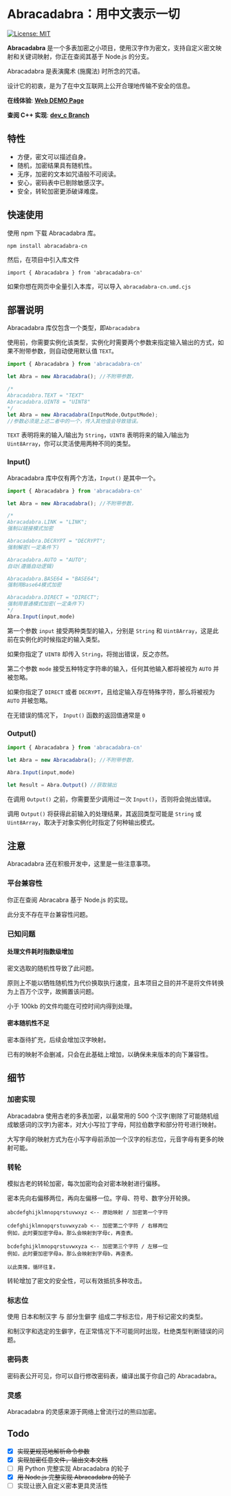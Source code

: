 # Abracadabra：用中文表示一切

[![License: MIT](https://img.shields.io/badge/License-MIT-yellow.svg)](https://opensource.org/licenses/MIT)

**Abracadabra** 是一个多表加密之小项目，使用汉字作为密文，支持自定义密文映射和关键词映射，你正在查阅其基于 Node.js 的分支。

Abracadabra 是表演魔术 (施魔法) 时所念的咒语。

设计它的初衷，是为了在中文互联网上公开合理地传输不安全的信息。

**在线体验**: [**Web DEMO Page**](https://sheepchef.github.io/Abracadabra/)

**查阅 C++ 实现**: [**dev_c Branch**](https://github.com/SheepChef/Abracadabra/tree/dev_c)

## 特性

- 方便，密文可以描述自身。
- 随机，加密结果具有随机性。
- 无序，加密的文本如咒语般不可阅读。
- 安心，密码表中已剔除敏感汉字。
- 安全，转轮加密更添破译难度。

## 快速使用

使用 npm 下载 Abracadabra 库。

```
npm install abracadabra-cn
```

然后，在项目中引入库文件

```
import { Abracadabra } from 'abracadabra-cn'
```

如果你想在网页中全量引入本库，可以导入 `abracadabra-cn.umd.cjs`

## 部署说明

Abracadabra 库仅包含一个类型，即`Abracadabra`

使用前，你需要实例化该类型，实例化时需要两个参数来指定输入输出的方式，如果不附带参数，则自动使用默认值 `TEXT`。

```Javascript
import { Abracadabra } from 'abracadabra-cn'

let Abra = new Abracadabra(); //不附带参数，

/*
Abracadabra.TEXT = "TEXT"
Abracadabra.UINT8 = "UINT8"
*/
let Abra = new Abracadabra(InputMode,OutputMode);
//参数必须是上述二者中的一个，传入其他值会导致错误。
```

`TEXT` 表明将来的输入/输出为 `String`，`UINT8` 表明将来的输入/输出为 `Uint8Array`，你可以灵活使用两种不同的类型。

### Input()

Abracadabra 库中仅有两个方法，`Input()` 是其中一个。

```Javascript
import { Abracadabra } from 'abracadabra-cn'

let Abra = new Abracadabra(); //不附带参数，

/*
Abracadabra.LINK = "LINK";
强制以链接模式加密

Abracadabra.DECRYPT = "DECRYPT";
强制解密(一定条件下)

Abracadabra.AUTO = "AUTO";
自动(遵循自动逻辑)

Abracadabra.BASE64 = "BASE64";
强制用Base64模式加密

Abracadabra.DIRECT = "DIRECT";
强制用普通模式加密(一定条件下)
*/
Abra.Input(input,mode)
```

第一个参数 `input` 接受两种类型的输入，分别是 `String` 和 `Uint8Array`，这是此前在实例化的时候指定的输入类型。

如果你指定了 `UINT8` 却传入 `String`，将抛出错误，反之亦然。

第二个参数 `mode` 接受五种特定字符串的输入，任何其他输入都将被视为 `AUTO` 并被忽略。

如果你指定了 `DIRECT` 或者 `DECRYPT`，且给定输入存在特殊字符，那么将被视为 `AUTO` 并被忽略。

在无错误的情况下， `Input()` 函数的返回值通常是 `0`

### Output()

```Javascript
import { Abracadabra } from 'abracadabra-cn'

let Abra = new Abracadabra(); //不附带参数，

Abra.Input(input,mode)

let Result = Abra.Output() //获取输出
```

在调用 `Output()` 之前，你需要至少调用过一次 `Input()`，否则将会抛出错误。

调用 `Output()` 将获得此前输入的处理结果，其返回类型可能是 `String` 或 `Uint8Array`，取决于对象实例化时指定了何种输出模式。

## 注意

Abracadabra 还在积极开发中，这里是一些注意事项。

### 平台兼容性

你正在查阅 Abracabra 基于 Node.js 的实现。

此分支不存在平台兼容性问题。

### 已知问题

#### 处理文件耗时指数级增加

密文选取的随机性导致了此问题。

原则上不能以牺牲随机性为代价换取执行速度，且本项目之目的并不是将文件转换为上百万个汉字，故搁置该问题。

小于 100kb 的文件均能在可控时间内得到处理。

#### 密本随机性不足

密本亟待扩充，后续会增加汉字映射。

已有的映射不会删减，只会在此基础上增加，以确保未来版本的向下兼容性。

## 细节

### 加密实现

Abracadabra 使用古老的多表加密，以最常用的 500 个汉字(剔除了可能随机组成敏感词的汉字)为密本，对大小写拉丁字母，阿拉伯数字和部分符号进行映射。

大写字母的映射方式为在小写字母前添加一个汉字的标志位，元音字母有更多的映射可能。

### 转轮

模拟古老的转轮加密，每次加密均会对密本映射进行偏移。

密本先向右偏移两位，再向左偏移一位。字母、符号、数字分开轮换。

```
abcdefghijklmnopqrstuvwxyz <-- 原始映射 / 加密第一个字符

cdefghijklmnopqrstuvwxyzab <-- 加密第二个字符 / 右移两位
例如，此时要加密字母a，那么会映射到字母c，再查表。

bcdefghijklmnopqrstuvwxyza <-- 加密第三个字符 / 左移一位
例如，此时要加密字母a，那么会映射到字母b，再查表。

以此类推，循环往复。

```

转轮增加了密文的安全性，可以有效抵抗多种攻击。

### 标志位

使用 日本和制汉字 与 部分生僻字 组成二字标志位，用于标记密文的类型。

和制汉字和选定的生僻字，在正常情况下不可能同时出现，杜绝类型判断错误的问题。

### 密码表

密码表公开可见，你可以自行修改密码表，编译出属于你自己的 Abracadabra。

### 灵感

Abracadabra 的灵感来源于网络上曾流行过的熊曰加密。

## Todo

- [x] ~~实现更规范地解析命令参数~~
- [x] ~~实现加密任意文件，输出文本文档~~
- [ ] 用 Python 完整实现 Abracadabra 的轮子
- [x] ~~用 Node.js 完整实现 Abracadabra 的轮子~~
- [ ] 实现让嵌入自定义密本更具灵活性
